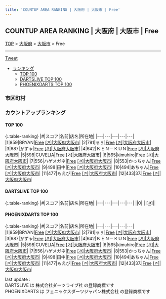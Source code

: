 ```yaml
---
title: 'COUNTUP AREA RANKING | 大阪府 | 大阪市 | Free'
---
```

## COUNTUP AREA RANKING | 大阪府 | 大阪市 | Free

[TOP](/darts/rank/) > [大阪府](/darts/rank/大阪府/) > [大阪市](/darts/rank/大阪府/大阪市/) > Free

___

<a href="https://twitter.com/share?ref_src=twsrc%5Etfw" data-text="COUNTUP AREA RANKING | 大阪府大阪市Free" class="twitter-share-button" data-hashtags="DARTSLIVE,PHOENIXDARTS,darts,ダーツ" data-show-count="false">Tweet</a>

* [ランキング](#カウントアップランキング)
    * [TOP 100](#top-100)
    * [DARTSLIVE TOP 100](#dartslive-top-100)
    * [PHOENIXDARTS TOP 100](#phoenixdarts-top-100)

### 市区町村

<ul>

</ul>

### カウントアップランキング

#### TOP 100



{:.table-ranking}
|#|スコア|名前|店名|所在地|
|---|---|---|---|---|
|1|859|<span class="rank-name-pd">BRYAN</span>|<a href="/darts/rank/shops/88480.html">Free</a> <a href="https://vs.phoenixdarts.com/jp/shop/shopDetailInfo/s_88480?s_seq=88480">[↗]</a>|<a href="/darts/rank/大阪府/大阪市">大阪府大阪市</a>|
|2|781|<span class="rank-name-pd">るぅ</span>|<a href="/darts/rank/shops/88480.html">Free</a> <a href="https://vs.phoenixdarts.com/jp/shop/shopDetailInfo/s_88480?s_seq=88480">[↗]</a>|<a href="/darts/rank/大阪府/大阪市">大阪府大阪市</a>|
|3|687|<span class="rank-name-pd">かずゃ</span>|<a href="/darts/rank/shops/88480.html">Free</a> <a href="https://vs.phoenixdarts.com/jp/shop/shopDetailInfo/s_88480?s_seq=88480">[↗]</a>|<a href="/darts/rank/大阪府/大阪市">大阪府大阪市</a>|
|4|642|<span class="rank-name-pd">ＫＥＮ－ＫＵＮ</span>|<a href="/darts/rank/shops/88480.html">Free</a> <a href="https://vs.phoenixdarts.com/jp/shop/shopDetailInfo/s_88480?s_seq=88480">[↗]</a>|<a href="/darts/rank/大阪府/大阪市">大阪府大阪市</a>|
|5|598|<span class="rank-name-pd">CUVELIA</span>|<a href="/darts/rank/shops/88480.html">Free</a> <a href="https://vs.phoenixdarts.com/jp/shop/shopDetailInfo/s_88480?s_seq=88480">[↗]</a>|<a href="/darts/rank/大阪府/大阪市">大阪府大阪市</a>|
|6|565|<span class="rank-name-pd">kimuhiro</span>|<a href="/darts/rank/shops/88480.html">Free</a> <a href="https://vs.phoenixdarts.com/jp/shop/shopDetailInfo/s_88480?s_seq=88480">[↗]</a>|<a href="/darts/rank/大阪府/大阪市">大阪府大阪市</a>|
|7|556|<span class="rank-name-pd">ハゲメガネ</span>|<a href="/darts/rank/shops/88480.html">Free</a> <a href="https://vs.phoenixdarts.com/jp/shop/shopDetailInfo/s_88480?s_seq=88480">[↗]</a>|<a href="/darts/rank/大阪府/大阪市">大阪府大阪市</a>|
|8|553|<span class="rank-name-pd">かっちゃん</span>|<a href="/darts/rank/shops/88480.html">Free</a> <a href="https://vs.phoenixdarts.com/jp/shop/shopDetailInfo/s_88480?s_seq=88480">[↗]</a>|<a href="/darts/rank/大阪府/大阪市">大阪府大阪市</a>|
|9|498|<span class="rank-name-pd">田中</span>|<a href="/darts/rank/shops/88480.html">Free</a> <a href="https://vs.phoenixdarts.com/jp/shop/shopDetailInfo/s_88480?s_seq=88480">[↗]</a>|<a href="/darts/rank/大阪府/大阪市">大阪府大阪市</a>|
|10|494|<span class="rank-name-pd">あちゃん</span>|<a href="/darts/rank/shops/88480.html">Free</a> <a href="https://vs.phoenixdarts.com/jp/shop/shopDetailInfo/s_88480?s_seq=88480">[↗]</a>|<a href="/darts/rank/大阪府/大阪市">大阪府大阪市</a>|
|11|477|<span class="rank-name-pd">もえぴ</span>|<a href="/darts/rank/shops/88480.html">Free</a> <a href="https://vs.phoenixdarts.com/jp/shop/shopDetailInfo/s_88480?s_seq=88480">[↗]</a>|<a href="/darts/rank/大阪府/大阪市">大阪府大阪市</a>|
|12|433|<span class="rank-name-pd">37.</span>|<a href="/darts/rank/shops/88480.html">Free</a> <a href="https://vs.phoenixdarts.com/jp/shop/shopDetailInfo/s_88480?s_seq=88480">[↗]</a>|<a href="/darts/rank/大阪府/大阪市">大阪府大阪市</a>|


#### DARTSLIVE TOP 100



{:.table-ranking}
|#|スコア|名前|店名|所在地|
|---|---|---|---|---|
||0|<span class="rank-name-dl"> </span>|<a href="/darts/rank/shops/.html"></a> <a href="">[↗]</a>|<a href="/darts/rank//"></a>|


#### PHOENIXDARTS TOP 100



{:.table-ranking}
|#|スコア|名前|店名|所在地|
|---|---|---|---|---|
|1|859|<span class="rank-name-pd">BRYAN</span>|<a href="/darts/rank/shops/88480.html">Free</a> <a href="https://vs.phoenixdarts.com/jp/shop/shopDetailInfo/s_88480?s_seq=88480">[↗]</a>|<a href="/darts/rank/大阪府/大阪市">大阪府大阪市</a>|
|2|781|<span class="rank-name-pd">るぅ</span>|<a href="/darts/rank/shops/88480.html">Free</a> <a href="https://vs.phoenixdarts.com/jp/shop/shopDetailInfo/s_88480?s_seq=88480">[↗]</a>|<a href="/darts/rank/大阪府/大阪市">大阪府大阪市</a>|
|3|687|<span class="rank-name-pd">かずゃ</span>|<a href="/darts/rank/shops/88480.html">Free</a> <a href="https://vs.phoenixdarts.com/jp/shop/shopDetailInfo/s_88480?s_seq=88480">[↗]</a>|<a href="/darts/rank/大阪府/大阪市">大阪府大阪市</a>|
|4|642|<span class="rank-name-pd">ＫＥＮ－ＫＵＮ</span>|<a href="/darts/rank/shops/88480.html">Free</a> <a href="https://vs.phoenixdarts.com/jp/shop/shopDetailInfo/s_88480?s_seq=88480">[↗]</a>|<a href="/darts/rank/大阪府/大阪市">大阪府大阪市</a>|
|5|598|<span class="rank-name-pd">CUVELIA</span>|<a href="/darts/rank/shops/88480.html">Free</a> <a href="https://vs.phoenixdarts.com/jp/shop/shopDetailInfo/s_88480?s_seq=88480">[↗]</a>|<a href="/darts/rank/大阪府/大阪市">大阪府大阪市</a>|
|6|565|<span class="rank-name-pd">kimuhiro</span>|<a href="/darts/rank/shops/88480.html">Free</a> <a href="https://vs.phoenixdarts.com/jp/shop/shopDetailInfo/s_88480?s_seq=88480">[↗]</a>|<a href="/darts/rank/大阪府/大阪市">大阪府大阪市</a>|
|7|556|<span class="rank-name-pd">ハゲメガネ</span>|<a href="/darts/rank/shops/88480.html">Free</a> <a href="https://vs.phoenixdarts.com/jp/shop/shopDetailInfo/s_88480?s_seq=88480">[↗]</a>|<a href="/darts/rank/大阪府/大阪市">大阪府大阪市</a>|
|8|553|<span class="rank-name-pd">かっちゃん</span>|<a href="/darts/rank/shops/88480.html">Free</a> <a href="https://vs.phoenixdarts.com/jp/shop/shopDetailInfo/s_88480?s_seq=88480">[↗]</a>|<a href="/darts/rank/大阪府/大阪市">大阪府大阪市</a>|
|9|498|<span class="rank-name-pd">田中</span>|<a href="/darts/rank/shops/88480.html">Free</a> <a href="https://vs.phoenixdarts.com/jp/shop/shopDetailInfo/s_88480?s_seq=88480">[↗]</a>|<a href="/darts/rank/大阪府/大阪市">大阪府大阪市</a>|
|10|494|<span class="rank-name-pd">あちゃん</span>|<a href="/darts/rank/shops/88480.html">Free</a> <a href="https://vs.phoenixdarts.com/jp/shop/shopDetailInfo/s_88480?s_seq=88480">[↗]</a>|<a href="/darts/rank/大阪府/大阪市">大阪府大阪市</a>|
|11|477|<span class="rank-name-pd">もえぴ</span>|<a href="/darts/rank/shops/88480.html">Free</a> <a href="https://vs.phoenixdarts.com/jp/shop/shopDetailInfo/s_88480?s_seq=88480">[↗]</a>|<a href="/darts/rank/大阪府/大阪市">大阪府大阪市</a>|
|12|433|<span class="rank-name-pd">37.</span>|<a href="/darts/rank/shops/88480.html">Free</a> <a href="https://vs.phoenixdarts.com/jp/shop/shopDetailInfo/s_88480?s_seq=88480">[↗]</a>|<a href="/darts/rank/大阪府/大阪市">大阪府大阪市</a>|


<div class="footer border-top border-gray-light mt-5 pt-3 text-right text-gray">
    last update : <span style="font-weight: italic" id="foot_last_modified"></span><br />
    DARTSLIVE は 株式会社ダーツライブ社 の登録商標です<br />
    PHOENIXDARTS は フェニックスダーツジャパン株式会社 の登録商標です<br />
</div>

<script src="https://cdnjs.cloudflare.com/ajax/libs/jquery.tablesorter/2.31.3/js/jquery.tablesorter.min.js" integrity="sha512-qzgd5cYSZcosqpzpn7zF2ZId8f/8CHmFKZ8j7mU4OUXTNRd5g+ZHBPsgKEwoqxCtdQvExE5LprwwPAgoicguNg==" crossorigin="anonymous" referrerpolicy="no-referrer"></script>
<link rel="stylesheet" href="https://cdnjs.cloudflare.com/ajax/libs/jquery.tablesorter/2.31.3/css/theme.default.min.css" integrity="sha512-wghhOJkjQX0Lh3NSWvNKeZ0ZpNn+SPVXX1Qyc9OCaogADktxrBiBdKGDoqVUOyhStvMBmJQ8ZdMHiR3wuEq8+w==" crossorigin="anonymous" referrerpolicy="no-referrer" />
<script>
$(function() {
    $(".table-ranking").tablesorter({sortList:[[0, 0]]});
    $("#foot_last_modified").text(formatDate(new Date(document.lastModified), 'yyyy-MM-dd HH:mm:ss'));
});
</script>

<script async src="https://platform.twitter.com/widgets.js" charset="utf-8"></script>